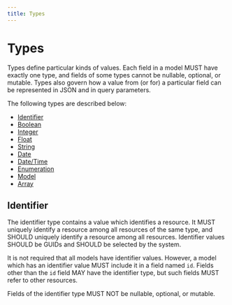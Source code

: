 ```yaml
---
title: Types
---
```


# Types

Types define particular kinds of values. Each field in a model MUST have exactly one type, and fields of some types
cannot be nullable, optional, or mutable. Types also govern how a value from (or for) a particular field can be
represented in JSON and in query parameters.

The following types are described below:

* [Identifier](#identifier)
* [Boolean](#boolean)
* [Integer](#integer)
* [Float](#float)
* [String](#string)
* [Date](#date)
* [Date/Time](#datetime)
* [Enumeration](#enumeration)
* [Model](#model)
* [Array](#array)

## Identifier

The identifier type contains a value which identifies a resource. It MUST uniquely identify a resource among all
resources of the same type, and SHOULD uniquely identify a resource among all resources. Identifier values SHOULD be
GUIDs and SHOULD be selected by the system.

It is not required that all models have identifier values. However, a model which has an identifier value MUST include
it in a field named `id`. Fields other than the `id` field MAY have the identifier type, but such fields MUST refer to
other resources.

Fields of the identifier type MUST NOT be nullable, optional, or mutable.
